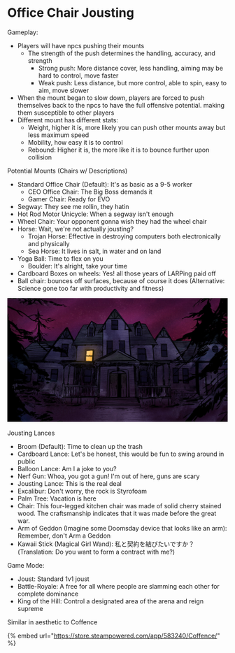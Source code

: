 # Office Chair Jousting

Gameplay:

* Players will have npcs pushing their mounts
  * The strength of the push determines the handling, accuracy, and strength 
    * Strong push: More distance cover, less handling, aiming may be hard to control, move faster
    * Weak push: Less distance, but more control, able to spin, easy to aim, move slower
* When the mount began to slow down, players are forced to push themselves back to the npcs to have the full offensive potential. making them susceptible to other players
* Different mount has different stats:
  * Weight, higher it is, more likely you can push other mounts away but less maximum speed
  * Mobility, how easy it is to control
  * Rebound: Higher it is, the more like it is to bounce further upon collision

Potential Mounts \(Chairs w/ Descriptions\)

* Standard Office Chair \(Default\): It's as basic as a 9-5 worker
  * CEO Office Chair: The Big Boss demands it
  * Gamer Chair: Ready for EVO
* Segway: They see me rollin, they hatin 
* Hot Rod Motor Unicycle: When a segway isn't enough
* Wheel Chair: Your opponent gonna wish they had the wheel chair
* Horse: Wait, we're not actually jousting?
  * Trojan Horse: Effective in destroying computers both electronically and physically
  * Sea Horse: It lives in salt, in water and on land
* Yoga Ball: Time to flex on you
  * Boulder: It's alright, take your time
* Cardboard Boxes on wheels: Yes! all those years of LARPing paid off
* Ball chair: bounces off surfaces, because of course it does \(Alternative: Science gone too far with productivity and fitness\)

![](../.gitbook/assets/image%20%288%29.png)

Jousting Lances

* Broom \(Default\): Time to clean up the trash
* Cardboard Lance: Let's be honest, this would be fun to swing around in public
* Balloon Lance: Am I a joke to you?
* Nerf Gun: Whoa, you got a gun! I'm out of here, guns are scary
* Jousting Lance: This is the real deal
* Excalibur: Don't worry, the rock is Styrofoam
* Palm Tree: Vacation is here
* Chair: This four-legged kitchen chair was made of solid cherry stained wood. The craftsmanship indicates that it was made before the great war.
* Arm of Geddon \(Imagine some Doomsday device that looks like an arm\): Remember, don't Arm a Geddon
* Kawaii Stick \(Magical Girl Wand\): 私と契約を結びたいですか？ \(Translation: Do you want to form a contract with me?\)

Game Mode:

* Joust: Standard 1v1 joust
* Battle-Royale: A free for all where people are slamming each other for complete dominance
* King of the Hill: Control a designated area of the arena and reign supreme

Similar in aesthetic to Coffence

{% embed url="https://store.steampowered.com/app/583240/Coffence/" %}




